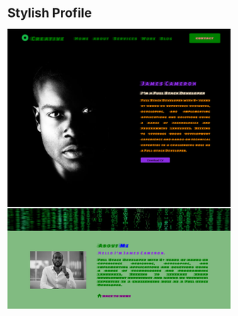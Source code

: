 <h1>Stylish Profile</h1>
<img src="Developer-Stylish-Profile.png" alt="Stylish Profile">
<img src="aboutme.png" alt="about me image">